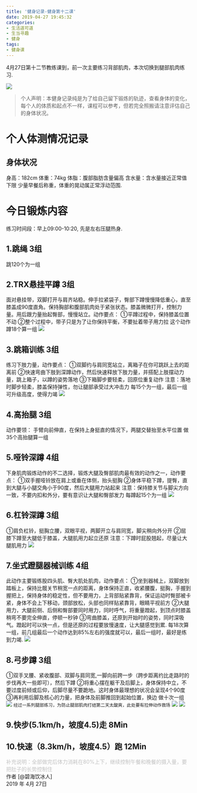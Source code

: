 ```yaml
---
title: '健身记录-健身第十二课'
date: 2019-04-27 19:45:32
categories:
- 生活道可道
- 生当寻趣
- 健身
tags:
- 健身课
---
```



4月27日第十二节教练课到，前一次主要练习背部肌肉，本次切换到腿部肌肉练习.

![](https://raw.githubusercontent.com/liruixue/muqiaosite/master/images/life-gym/class12-home.jpg)
<!-- more -->
>个人声明：本健身记录纯是为了给自己留下锻炼的轨迹，查看身体的变化，每个人的体质和起点不一样，课程可以参考，但若完全照搬请注意评估自己的身体状况。


#  个人体测情况记录
##  身体状况
身高：182cm
体重：74kg
体脂：腹部脂肪含量偏高
含水量：含水量接近正常值下限
少量早餐后称重，体重的晃动属正常浮动范围.
#  今日锻炼内容
练习时间段：早上09:00-10:20, 先是左右压腿热身.
##  1.跳绳   3组
跳120个为一组
##  2.TRX悬挂平蹲   3组
面对悬挂带，双脚打开与肩齐站稳。伸手拉紧袋子，臀部下蹲慢慢降低重心，直至膝盖成90度直角。保持胸部和腹部肌肉处于紧张状态。膝盖微微打开，控制力量。用后跟力量抬起臀部，慢慢站立。动作要点：
①平蹲过程中，保持膝盖位置不动
②整个过程中，带子只是为了让你保持平衡，不要扯着带子用力拉
这个动作蹲18个算一组
![](https://raw.githubusercontent.com/liruixue/muqiaosite/master/images/life-gym/class2-trx.jpg)
##  3.跳箱训练  3组
练习下肢力量，动作要点：
①双脚约与肩同宽站立，离箱子在你可跳跃上去的距离前
②快速弯曲下肢到深蹲动作，然后快速释放下肢力量，并搭配上肢摆动力量，跳上箱子，以蹲的姿势落地
③下箱脚步要轻柔，回原位重复动作
注意：落地时脚步轻柔，膝盖保持弹性，勿让腿部承受过大冲击力
每15个为一组，最后一组可升级高度，使得力竭
![](https://raw.githubusercontent.com/liruixue/muqiaosite/master/images/life-gym/class4-jump-box.gif)
##  4.高抬腿   3组
动作要领：
手臂向前伸直，在保持上身挺直的情况下，两腿交替抬至水平位置
做35个高抬腿算一组
##  5.哑铃深蹲  4组
下身肌肉锻炼动作的不二选择，锻炼大腿及臀部肌肉最有效的动作之一，动作要点：
①双手握哑铃放在肩上或垂在体侧，抬头挺胸
②身体平稳下蹲，提臀，直到大腿与小腿交角小于90度，然后大腿用力站起来
注意：保持膝关节与脚尖方向一致，不要内扣和外分，要有意识让大腿和臀部发力
每蹲起15个为一组
![](https://raw.githubusercontent.com/liruixue/muqiaosite/master/images/life-gym/class6-yaling-shendun.gif)
##  6.杠铃深蹲 3组
①肩负杠铃，挺胸立腰，双眼平视，两脚开立与肩同宽，脚尖稍向外分开
②屈膝下蹲至大腿低于膝盖，大腿肌用力起立还原
注意：下蹲时屁股翘起，尽量让大腿肌用力
![](https://raw.githubusercontent.com/liruixue/muqiaosite/master/images/life-gym/class12-ganglin-dun.gif)

##  7.坐式蹬腿器械训练  4组
此动作主要锻练股四头肌、臀大肌处肌肉，动作要点：
①坐到器械上，双脚放到踏板上，保持比髋关节稍宽一点的距离，身体保持正直，收紧腰腹，挺胸，手握到握把上，保持身体的稳定性，但不要用力，上背部贴紧靠背，保证运动时臀部被卡紧，身体不会上下移动，颈部放松，头部也同样贴紧靠背，眼睛平视前方
②大腿用力，大腿前侧、后侧和臀部要同时用力，同时呼气，将重量蹬起，到顶点时膝盖稍弯不要完全伸直，停顿一秒钟
③弯曲膝盖，还原到开始时的姿势，同时深吸气。蹬起时可以快一点，但是还原的过程要放慢速度，让大腿感觉到累.
每18次算一组，前几组最后一个动作达到85%左右的强度就可以，最后一组时，最好是练到力竭.
![](https://raw.githubusercontent.com/liruixue/muqiaosite/master/images/life-gym/class6-press-leg.jpg)

##  8.弓步蹲  3组
①双手叉腰、紧收腹部、双脚与肩同宽,一脚向前跨一步（跨步距离约比走路时的步伐再大一些即可），然后下蹲
②将重心摆在躯干及后脚上，身体保持中立，不要过度前倾或后仰，后脚尽量不要跪地。这时身体最理想的状况会呈现4个90度
③再利用后脚及核心的力量，把身体及前脚推回到起始位置，换边
做十次一组
![](https://raw.githubusercontent.com/liruixue/muqiaosite/master/images/life-gym/class12-gongbu.gif)
`经过一系列腿部练习，为防止腿部肌肉打结第二天太酸爽，此处要有拉伸动作救场`
![](https://raw.githubusercontent.com/liruixue/muqiaosite/master/images/life-gym/class9-lashen1.gif)
![](https://raw.githubusercontent.com/liruixue/muqiaosite/master/images/life-gym/class9-lashen2.gif)

##  9.快步(5.1km/h，坡度4.5)走      8Min
##  10.快速（8.3km/h，坡度4.5）跑      12Min 


<font color=#c3c3c3>补充说明：全部做完后体力消耗在80%上下，继续控制午餐和晚餐的摄入量，要把肚子的长势控制住</font>
</br>
作者 [@碧海饮冰人]    
2019 年 4月 27日    



